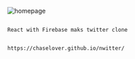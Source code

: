 
![homepage](https://user-images.githubusercontent.com/79824434/120206248-ebe3ea80-c265-11eb-8dfa-5bb3d34e8859.PNG)

																											React with Firebase maks twitter clone
																																
																											https://chaselover.github.io/nwitter/

